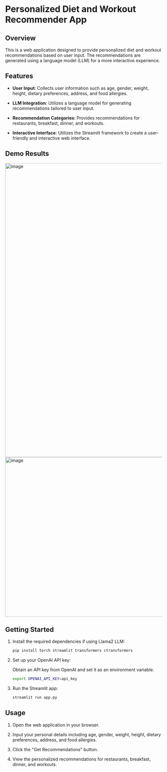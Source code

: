 # Personalized Diet and Workout Recommender App

## Overview

This is a web application designed to provide personalized diet and workout recommendations based on user input. The recommendations are generated using a language model (LLM) for a more interactive experience.

## Features

- **User Input**: Collects user information such as age, gender, weight, height, dietary preferences, address, and food allergies.

- **LLM Integration**: Utilizes a language model for generating recommendations tailored to user input.

- **Recommendation Categories**: Provides recommendations for restaurants, breakfast, dinner, and workouts.

- **Interactive Interface**: Utilizes the Streamlit framework to create a user-friendly and interactive web interface.


## Demo Results
<img width="947" alt="image" src="https://github.com/Deepakv1210/Diet-Recommender/assets/154148155/723ecf56-9ee3-4de8-a684-f6f0494c82be">
<img width="514" alt="image" src="https://github.com/Deepakv1210/Diet-Recommender/assets/154148155/7475c1e9-7ac4-4116-a6a7-92af1d76361c">


## Getting Started

1. Install the required dependencies if using Llama2 LLM:

    ```bash
    pip install torch streamlit transformers ctransformers
    ```

2. Set up your OpenAI API key:

    Obtain an API key from OpenAI and set it as an environment variable.

    ```bash
    export OPENAI_API_KEY=api_key
    ```

3. Run the Streamlit app:

    ```bash
    streamlit run app.py
    ```

## Usage

1. Open the web application in your browser.

2. Input your personal details including age, gender, weight, height, dietary preferences, address, and food allergies.

3. Click the "Get Recommendations" button.

4. View the personalized recommendations for restaurants, breakfast, dinner, and workouts.
